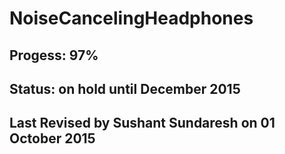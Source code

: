 # NoiseCancelingHeadphones
## Progess: 97% 
## Status: on hold until December 2015
## Last Revised by Sushant Sundaresh on 01 October 2015

